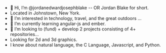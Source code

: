 - 👋 Hi, I’m @jordanedwardjosephblake -- OR Jordan Blake for short.
- Located in Johnstown, New York.
- 👀 I’m interested in technology, travel, and the great outdoors ...
- 🌱 I’m currently learning angular-js and ember.
- 💞️ I’m looking to (fund) + develop 2 projects consisting of 4+ repositories...
- Looking for 2d and 3d graphics.
- I know about natural language, the C Language, Javascript, and Python.
